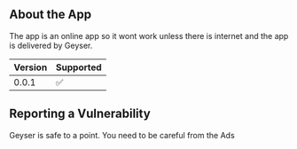 
## About the App

The app is an online app so it wont work unless there is internet and the app is delivered by Geyser.

| Version | Supported          |
| ------- | ------------------ |
| 0.0.1   | :white_check_mark: |

## Reporting a Vulnerability

Geyser is safe to a point.
You need to be careful from the Ads
